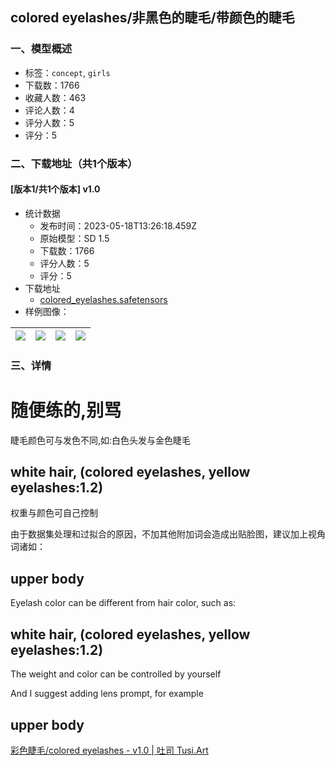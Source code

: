 ## colored eyelashes/非黑色的睫毛/带颜色的睫毛
### 一、模型概述

- 标签：`concept`, `girls`
- 下载数：1766
- 收藏人数：463
- 评论人数：4
- 评分人数：5
- 评分：5

### 二、下载地址（共1个版本）

#### [版本1/共1个版本] v1.0

- 统计数据
  - 发布时间：2023-05-18T13:26:18.459Z
  - 原始模型：SD 1.5
  - 下载数：1766
  - 评分人数：5
  - 评分：5
- 下载地址
  - [colored_eyelashes.safetensors](https://civitai.com/api/download/models/73889)
- 样例图像：

| <img src="https://image.civitai.com/xG1nkqKTMzGDvpLrqFT7WA/72c764d1-2509-44ac-b78d-010e5185dce4/width=450/825246.jpeg" /> | <img src="https://image.civitai.com/xG1nkqKTMzGDvpLrqFT7WA/67000357-20d7-44cf-a07b-df6d6b6cc430/width=450/825241.jpeg" /> | <img src="https://image.civitai.com/xG1nkqKTMzGDvpLrqFT7WA/ec07bb4c-e140-48a3-ad6c-8504c4e8d76e/width=450/825240.jpeg" /> | <img src="https://image.civitai.com/xG1nkqKTMzGDvpLrqFT7WA/e216e4e2-f690-498a-8b1f-67d53ef7e7d0/width=450/825244.jpeg" /> |
| ---- | ---- | ---- | ---- |


### 三、详情
<h1 id="heading-21">随便练的,别骂</h1><p></p><p>睫毛颜色可与发色不同,如:白色头发与金色睫毛</p><h2 id="heading-22">white hair, (colored eyelashes, yellow eyelashes:1.2)</h2><p>权重与颜色可自己控制</p><p>由于数据集处理和过拟合的原因，不加其他附加词会造成出贴脸图，建议加上视角词诸如：</p><h2 id="heading-23">upper body</h2><p></p><p></p><p>Eyelash color can be different from hair color, such as:</p><h2 id="heading-24">white hair, (colored eyelashes, yellow eyelashes:1.2)</h2><p>The weight and color can be controlled by yourself</p><p>And I suggest adding lens prompt, for example</p><h2 id="heading-25">upper body</h2><p></p><p><a target="_blank" rel="ugc" href="https://tusi.art/models/604450616086991616">彩色睫毛/colored eyelashes - v1.0 | 吐司 </a><a target="_blank" rel="ugc" href="http://Tusi.Art">Tusi.Art</a></p>